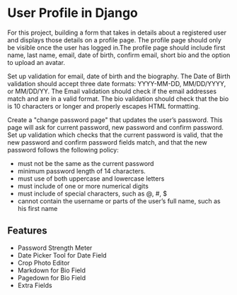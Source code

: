 # User Profile in Django

For this project, building a form that takes in details about a registered user and displays those details on a profile page. The profile page should only be visible once the user has logged in.The profile page should include first name, last name, email, date of birth, confirm email, short bio and the option to upload an avatar.

Set up validation for email, date of birth and the biography. The Date of Birth validation should accept three date formats: YYYY-MM-DD, MM/DD/YYYY, or MM/DD/YY. The Email validation should check if the email addresses match and are in a valid format. The bio validation should check that the bio is 10 characters or longer and properly escapes HTML formatting.

Create a "change password page" that updates the user’s password. This page will ask for current password, new password and confirm password. Set up validation which checks that the current password is valid, that the new password and confirm password fields match, and that the new password follows the following policy:

<ul>
<li>must not be the same as the current password</li>
<li>minimum password length of 14 characters.</li>
<li>must use of both uppercase and lowercase letters</li>
<li>must include of one or more numerical digits</li>
<li>must include of special characters, such as @, #, $</li>
<li>cannot contain the username or parts of the user’s full name, such as his first name</li>
</ul>

## Features

<ul>
<li>Password Strength Meter</li>
<li>Date Picker Tool for Date Field</li>
<li>Crop Photo Editor</li>
<li>Markdown for Bio Field</li>
<li>Pagedown for Bio Field</li>
<li>Extra Fields</li>
</ul>
